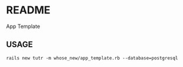 # README

App Template

## USAGE
```terminal
rails new tutr -m whose_new/app_template.rb --database=postgresql
```
